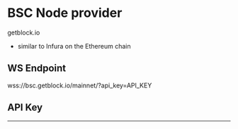 

# BSC Node provider

getblock.io
	
- similar to Infura on the Ethereum chain

## WS Endpoint

wss://bsc.getblock.io/mainnet/?api_key=API_KEY

## API Key

------